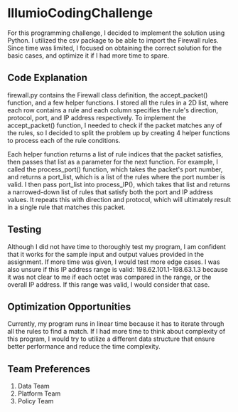 # IllumioCodingChallenge

For this programming challenge, I decided to implement the solution using Python. I utilized the csv package to be able to import the Firewall rules. Since time was limited, I focused on obtaining the correct solution for the basic cases, and optimize it if I had more time to spare. 

## Code Explanation
firewall.py contains the Firewall class definition, the accept_packet() function, and a few helper functions. I stored all the rules in a 2D list, where each row contains a rule and each column specifies the rule's direction, protocol, port, and IP address respectively. To implement the accept_packet() function, I needed to check if the packet matches any of the rules, so I decided to split the problem up by creating 4 helper functions to process each of the rule conditions. 

Each helper function returns a list of rule indices that the packet satisfies, then passes that list as a parameter for the next function. For example, I called the process_port() function, which takes the packet's port number, and returns a port_list, which is a list of the rules where the port number is valid. I then pass port_list into process_IP(), which takes that list and returns a narrowed-down list of rules that satisfy both the port and IP address values. It repeats this with direction and protocol, which will ultimately result in a single rule that matches this packet. 


## Testing
Although I did not have time to thoroughly test my program, I am confident that it works for the sample input and output values provided in the assignment. If more time was given, I would test more edge cases. I was also unsure if this IP address range is valid: 198.62.101.1-198.63.1.3 because it was not clear to me if each octet was compared in the range, or the overall IP address. If this range was valid, I would consider that case. 

## Optimization Opportunities
Currently, my program runs in linear time because it has to iterate through all the rules to find a match. If I had more time to think about complexity of this program, I would try to utilize a different data structure that ensure better performance and reduce the time complexity. 

## Team Preferences
1. Data Team
2. Platform Team
3. Policy Team

